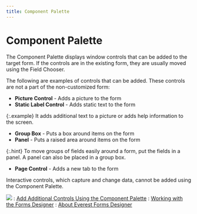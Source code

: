 ```yaml
---
title: Component Palette
---
```


# Component Palette


The Component Palette displays window controls that can be added to  the target form. If the controls are in the existing form, they are usually  moved using the Field Chooser.


The following are examples of controls that can be added. These controls  are not a part of the non-customized form:

- **Picture Control**  - Adds a picture to the form
- **Static Label 
 Control** - Adds static text to the form



{:.example}
It adds additional text to a picture or adds  help information to the screen.

- **Group Box**  - Puts a box around items on the form
- **Panel**  - Puts a raised area around items on the form



{:.hint}
To move groups of fields easily around a form,  put the fields in a panel. A panel can also be placed in a group box.

- **Page Control** - Adds a new tab to the form



Interactive controls, which capture and change data, cannot be added  using the Component Palette.


![]({{site.fd_baseurl}}/img/see_also.gif)
: [Add  Additional Controls Using the Component Palette]({{site.fd_baseurl}}/misc/add_additional_controls_using_the_component_palette.html)
: [Working  with the Forms Designer]({{site.fd_baseurl}}/forms-designer/working_with_the_forms_designer.html)
: [About  Everest Forms Designer]({{site.fd_baseurl}}/about_the_forms_designer_introduction.html)
